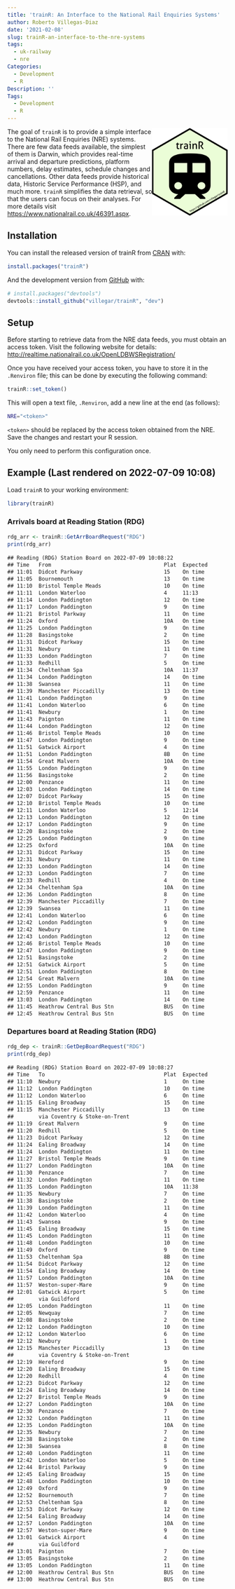 ```yaml
---
title: 'trainR: An Interface to the National Rail Enquiries Systems'
author: Roberto Villegas-Diaz
date: '2021-02-08'
slug: trainR-an-interface-to-the-nre-systems
tags:
  - uk-railway
  - nre
Categories:
  - Development
  - R
Description: ''
Tags:
  - Development
  - R
---
```


<img src="https://raw.githubusercontent.com/villegar/trainR/main/inst/images/logo.png" alt="logo" align="right" height=200px/>

The goal of `trainR` is to provide a simple interface to the 
National Rail Enquiries (NRE) systems. There are few data feeds 
available, the simplest of them is Darwin, which provides real-time 
arrival and departure predictions, platform numbers, delay estimates, 
schedule changes and cancellations. Other data feeds provide historical 
data, Historic Service Performance (HSP), and much more. `trainR` 
simplifies the data retrieval, so that the users can focus on their 
analyses. For more details visit 
https://www.nationalrail.co.uk/46391.aspx.

## Installation

You can install the released version of trainR from [CRAN](https://CRAN.R-project.org) with:

``` r
install.packages("trainR")
```

And the development version from [GitHub](https://github.com/) with:

``` r
# install.packages("devtools")
devtools::install_github("villegar/trainR", "dev")
```

## Setup
Before starting to retrieve data from the NRE data feeds, you must obtain an access token. 
Visit the following website for details: http://realtime.nationalrail.co.uk/OpenLDBWSRegistration/

Once you have received your access token, you have to store it in the `.Renviron` file; this can be 
done by executing the following command:


```r
trainR::set_token()
```

This will open a text file, `.Renviron`, add a new line at the end (as follows):

```bash
NRE="<token>"
```

`<token>` should be replaced by the access token obtained from the NRE. Save the changes and restart 
your R session.

You only need to perform this configuration once.

## Example (Last rendered on 2022-07-09 10:08)

Load `trainR` to your working environment:

```r
library(trainR)
```

### Arrivals board at Reading Station (RDG)


```r
rdg_arr <- trainR::GetArrBoardRequest("RDG")
print(rdg_arr)
```

```
## Reading (RDG) Station Board on 2022-07-09 10:08:22
## Time   From                                    Plat  Expected
## 11:01  Didcot Parkway                          15    On time
## 11:05  Bournemouth                             13    On time
## 11:10  Bristol Temple Meads                    10    On time
## 11:11  London Waterloo                         4     11:13
## 11:14  London Paddington                       12    On time
## 11:17  London Paddington                       9     On time
## 11:21  Bristol Parkway                         11    On time
## 11:24  Oxford                                  10A   On time
## 11:25  London Paddington                       9     On time
## 11:28  Basingstoke                             2     On time
## 11:31  Didcot Parkway                          15    On time
## 11:31  Newbury                                 11    On time
## 11:33  London Paddington                       7     On time
## 11:33  Redhill                                 5     On time
## 11:34  Cheltenham Spa                          10A   11:37
## 11:34  London Paddington                       14    On time
## 11:38  Swansea                                 11    On time
## 11:39  Manchester Piccadilly                   13    On time
## 11:41  London Paddington                       9     On time
## 11:41  London Waterloo                         6     On time
## 11:41  Newbury                                 1     On time
## 11:43  Paignton                                11    On time
## 11:44  London Paddington                       12    On time
## 11:46  Bristol Temple Meads                    10    On time
## 11:47  London Paddington                       9     On time
## 11:51  Gatwick Airport                         4     On time
## 11:51  London Paddington                       8B    On time
## 11:54  Great Malvern                           10A   On time
## 11:55  London Paddington                       9     On time
## 11:56  Basingstoke                             2     On time
## 12:00  Penzance                                11    On time
## 12:03  London Paddington                       14    On time
## 12:07  Didcot Parkway                          15    On time
## 12:10  Bristol Temple Meads                    10    On time
## 12:11  London Waterloo                         5     12:14
## 12:13  London Paddington                       12    On time
## 12:17  London Paddington                       9     On time
## 12:20  Basingstoke                             2     On time
## 12:25  London Paddington                       9     On time
## 12:25  Oxford                                  10A   On time
## 12:31  Didcot Parkway                          15    On time
## 12:31  Newbury                                 11    On time
## 12:33  London Paddington                       14    On time
## 12:33  London Paddington                       7     On time
## 12:33  Redhill                                 4     On time
## 12:34  Cheltenham Spa                          10A   On time
## 12:36  London Paddington                       8     On time
## 12:39  Manchester Piccadilly                   7     On time
## 12:39  Swansea                                 11    On time
## 12:41  London Waterloo                         6     On time
## 12:42  London Paddington                       9     On time
## 12:42  Newbury                                 1     On time
## 12:43  London Paddington                       12    On time
## 12:46  Bristol Temple Meads                    10    On time
## 12:47  London Paddington                       9     On time
## 12:51  Basingstoke                             2     On time
## 12:51  Gatwick Airport                         5     On time
## 12:51  London Paddington                       8     On time
## 12:54  Great Malvern                           10A   On time
## 12:55  London Paddington                       9     On time
## 12:59  Penzance                                11    On time
## 13:03  London Paddington                       14    On time
## 11:45  Heathrow Central Bus Stn                BUS   On time
## 12:45  Heathrow Central Bus Stn                BUS   On time
```

### Departures board at Reading Station (RDG)


```r
rdg_dep <- trainR::GetDepBoardRequest("RDG")
print(rdg_dep)
```

```
## Reading (RDG) Station Board on 2022-07-09 10:08:27
## Time   To                                      Plat  Expected
## 11:10  Newbury                                 1     On time
## 11:12  London Paddington                       10    On time
## 11:12  London Waterloo                         6     On time
## 11:15  Ealing Broadway                         15    On time
## 11:15  Manchester Piccadilly                   13    On time
##        via Coventry & Stoke-on-Trent           
## 11:19  Great Malvern                           9     On time
## 11:20  Redhill                                 5     On time
## 11:23  Didcot Parkway                          12    On time
## 11:24  Ealing Broadway                         14    On time
## 11:24  London Paddington                       11    On time
## 11:27  Bristol Temple Meads                    9     On time
## 11:27  London Paddington                       10A   On time
## 11:30  Penzance                                7     On time
## 11:32  London Paddington                       11    On time
## 11:35  London Paddington                       10A   11:38
## 11:35  Newbury                                 7     On time
## 11:38  Basingstoke                             2     On time
## 11:39  London Paddington                       11    On time
## 11:42  London Waterloo                         4     On time
## 11:43  Swansea                                 9     On time
## 11:45  Ealing Broadway                         15    On time
## 11:45  London Paddington                       11    On time
## 11:48  London Paddington                       10    On time
## 11:49  Oxford                                  9     On time
## 11:53  Cheltenham Spa                          8B    On time
## 11:54  Didcot Parkway                          12    On time
## 11:54  Ealing Broadway                         14    On time
## 11:57  London Paddington                       10A   On time
## 11:57  Weston-super-Mare                       9     On time
## 12:01  Gatwick Airport                         5     On time
##        via Guildford                           
## 12:05  London Paddington                       11    On time
## 12:05  Newquay                                 7     On time
## 12:08  Basingstoke                             2     On time
## 12:12  London Paddington                       10    On time
## 12:12  London Waterloo                         6     On time
## 12:12  Newbury                                 1     On time
## 12:15  Manchester Piccadilly                   13    On time
##        via Coventry & Stoke-on-Trent           
## 12:19  Hereford                                9     On time
## 12:20  Ealing Broadway                         15    On time
## 12:20  Redhill                                 4     On time
## 12:23  Didcot Parkway                          12    On time
## 12:24  Ealing Broadway                         14    On time
## 12:27  Bristol Temple Meads                    9     On time
## 12:27  London Paddington                       10A   On time
## 12:30  Penzance                                7     On time
## 12:32  London Paddington                       11    On time
## 12:35  London Paddington                       10A   On time
## 12:35  Newbury                                 7     On time
## 12:38  Basingstoke                             2     On time
## 12:38  Swansea                                 8     On time
## 12:40  London Paddington                       11    On time
## 12:42  London Waterloo                         5     On time
## 12:44  Bristol Parkway                         9     On time
## 12:45  Ealing Broadway                         15    On time
## 12:48  London Paddington                       10    On time
## 12:49  Oxford                                  9     On time
## 12:52  Bournemouth                             7     On time
## 12:53  Cheltenham Spa                          8     On time
## 12:53  Didcot Parkway                          12    On time
## 12:54  Ealing Broadway                         14    On time
## 12:57  London Paddington                       10A   On time
## 12:57  Weston-super-Mare                       9     On time
## 13:01  Gatwick Airport                         4     On time
##        via Guildford                           
## 13:01  Paignton                                7     On time
## 13:05  Basingstoke                             2     On time
## 13:05  London Paddington                       11    On time
## 12:00  Heathrow Central Bus Stn                BUS   On time
## 13:00  Heathrow Central Bus Stn                BUS   On time
```
